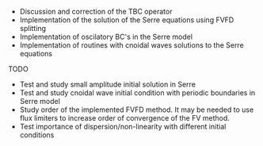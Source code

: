 * Discussion and correction of the TBC operator
* Implementation of the solution of the Serre equations using FVFD splitting
* Implementation of oscilatory BC's in the Serre model
* Implementation of routines with cnoidal waves solutions to the Serre equations

TODO
* Test and study small amplitude initial solution in Serre
* Test and study cnoidal wave initial condition with periodic boundaries in Serre model
* Study order of the implemented FVFD method. It may be needed to use flux limiters to increase 
order of convergence of the FV method.
* Test importance of dispersion/non-linearity with different initial conditions


